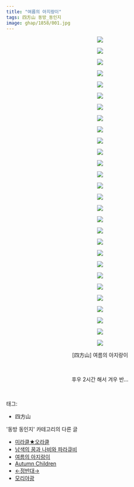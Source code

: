 ```yaml
---
title: "여름의 아지랑이"
tags: 四方山 동방_동인지
image: ghap/1858/001.jpg
---
```

<div class="article">
<p style="text-align: center; clear: none; float: none;"><img src="{{ site.nasurl }}/ghap/1858/001.jpg"/></p>
<p style="text-align: center; clear: none; float: none;"><img src="{{ site.nasurl }}/ghap/1858/002.jpg"/></p>
<p style="text-align: center; clear: none; float: none;"><img src="{{ site.nasurl }}/ghap/1858/003.jpg"/></p>
<p style="text-align: center; clear: none; float: none;"><img src="{{ site.nasurl }}/ghap/1858/004.jpg"/></p>
<p style="text-align: center; clear: none; float: none;"><img src="{{ site.nasurl }}/ghap/1858/005.jpg"/></p>
<p style="text-align: center; clear: none; float: none;"><img src="{{ site.nasurl }}/ghap/1858/006.jpg"/></p>
<p style="text-align: center; clear: none; float: none;"><img src="{{ site.nasurl }}/ghap/1858/007.jpg"/></p>
<p style="text-align: center; clear: none; float: none;"><img src="{{ site.nasurl }}/ghap/1858/008.jpg"/></p>
<p style="text-align: center; clear: none; float: none;"><img src="{{ site.nasurl }}/ghap/1858/009.jpg"/></p>
<p style="text-align: center; clear: none; float: none;"><img src="{{ site.nasurl }}/ghap/1858/010.jpg"/></p>
<p style="text-align: center; clear: none; float: none;"><img src="{{ site.nasurl }}/ghap/1858/011.jpg"/></p>
<p style="text-align: center; clear: none; float: none;"><img src="{{ site.nasurl }}/ghap/1858/012.jpg"/></p>
<p style="text-align: center; clear: none; float: none;"><img src="{{ site.nasurl }}/ghap/1858/013.jpg"/></p>
<p style="text-align: center; clear: none; float: none;"><img src="{{ site.nasurl }}/ghap/1858/014.jpg"/></p>
<p style="text-align: center; clear: none; float: none;"><img src="{{ site.nasurl }}/ghap/1858/015.jpg"/></p>
<p style="text-align: center; clear: none; float: none;"><img src="{{ site.nasurl }}/ghap/1858/016.jpg"/></p>
<p style="text-align: center; clear: none; float: none;"><img src="{{ site.nasurl }}/ghap/1858/017.jpg"/></p>
<p style="text-align: center; clear: none; float: none;"><img src="{{ site.nasurl }}/ghap/1858/018.jpg"/></p>
<p style="text-align: center; clear: none; float: none;"><img src="{{ site.nasurl }}/ghap/1858/019.jpg"/></p>
<p style="text-align: center; clear: none; float: none;"><img src="{{ site.nasurl }}/ghap/1858/020.jpg"/></p>
<p style="text-align: center; clear: none; float: none;"><img src="{{ site.nasurl }}/ghap/1858/021.jpg"/></p>
<p style="text-align: center; clear: none; float: none;"><img src="{{ site.nasurl }}/ghap/1858/022.jpg"/></p>
<p style="text-align: center; clear: none; float: none;"><img src="{{ site.nasurl }}/ghap/1858/023.jpg"/></p>
<p style="text-align: center; clear: none; float: none;"><img src="{{ site.nasurl }}/ghap/1858/024.jpg"/></p>
<p style="text-align: center; clear: none; float: none;"><img src="{{ site.nasurl }}/ghap/1858/025.jpg"/></p>
<p style="text-align: center; clear: none; float: none;"><img src="{{ site.nasurl }}/ghap/1858/026.jpg"/></p>
<p style="text-align: center; clear: none; float: none;"><img src="{{ site.nasurl }}/ghap/1858/027.jpg"/></p>
<p style="text-align: center; clear: none; float: none;"><img src="{{ site.nasurl }}/ghap/1858/028.jpg"/></p>
<p style="text-align: center; clear: none; float: none;">[四方山] 여름의 아지랑이</p>
<p style="text-align: center; clear: none; float: none;"><br/></p>
<p style="text-align: center; clear: none; float: none;">후우 2시간 해서 겨우 반...</p>
<p><br/></p>
</div><div class="tagTrail">
<p>태그: </p>
<ul>
<li>四方山</li>
</ul>
</div><div class="another">
<p>'동방 동인지' 카테고리의 다른 글</p>
<ul>
<li><a href="/2016-08-27-ghap_1864">미라클★오라클</a></li>
<li><a href="/2016-08-27-ghap_1863">남색의 꿈과 나비와 파라큐비</a></li>
<li><a href="/2016-08-27-ghap_1858">여름의 아지랑이</a></li>
<li><a href="/2016-08-27-ghap_1857">Autumn Children</a></li>
<li><a href="/2016-08-26-ghap_1856">←정반대→</a></li>
<li><a href="/2016-08-26-ghap_1855">모리야광</a></li>
</ul>
</div><div class="cb_module cb_fluid">
<div class="cb_wrt cb_profile">
</div><!-- commentList close -->
</div>